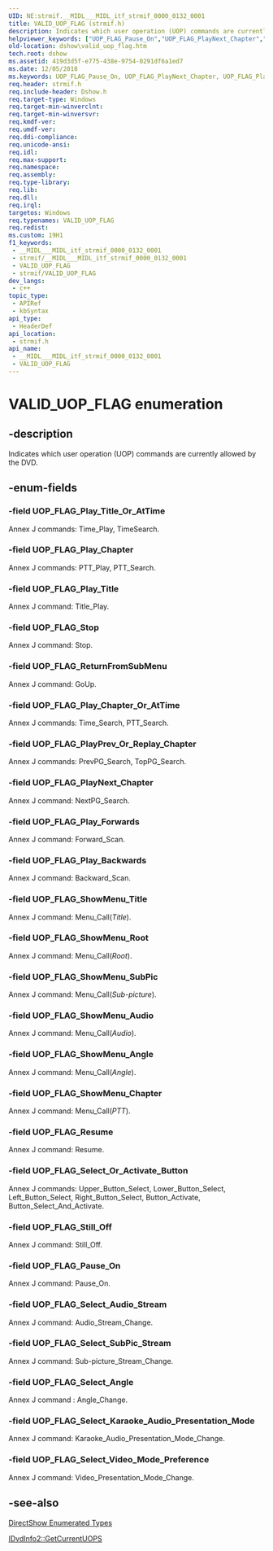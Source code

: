```yaml
---
UID: NE:strmif.__MIDL___MIDL_itf_strmif_0000_0132_0001
title: VALID_UOP_FLAG (strmif.h)
description: Indicates which user operation (UOP) commands are currently allowed by the DVD.
helpviewer_keywords: ["UOP_FLAG_Pause_On","UOP_FLAG_PlayNext_Chapter","UOP_FLAG_PlayPrev_Or_Replay_Chapter","UOP_FLAG_Play_Backwards","UOP_FLAG_Play_Chapter","UOP_FLAG_Play_Chapter_Or_AtTime","UOP_FLAG_Play_Forwards","UOP_FLAG_Play_Title","UOP_FLAG_Play_Title_Or_AtTime","UOP_FLAG_Resume","UOP_FLAG_ReturnFromSubMenu","UOP_FLAG_Select_Angle","UOP_FLAG_Select_Audio_Stream","UOP_FLAG_Select_Karaoke_Audio_Presentation_Mode","UOP_FLAG_Select_Or_Activate_Button","UOP_FLAG_Select_SubPic_Stream","UOP_FLAG_Select_Video_Mode_Preference","UOP_FLAG_ShowMenu_Angle","UOP_FLAG_ShowMenu_Audio","UOP_FLAG_ShowMenu_Chapter","UOP_FLAG_ShowMenu_Root","UOP_FLAG_ShowMenu_SubPic","UOP_FLAG_ShowMenu_Title","UOP_FLAG_Still_Off","UOP_FLAG_Stop","VALID_UOP_FLAG","VALID_UOP_FLAG","VALID_UOP_FLAG enumeration [DirectShow]","VALID_UOP_FLAGEnumeration","dshow.valid_uop_flag","strmif/UOP_FLAG_Pause_On","strmif/UOP_FLAG_PlayNext_Chapter","strmif/UOP_FLAG_PlayPrev_Or_Replay_Chapter","strmif/UOP_FLAG_Play_Backwards","strmif/UOP_FLAG_Play_Chapter","strmif/UOP_FLAG_Play_Chapter_Or_AtTime","strmif/UOP_FLAG_Play_Forwards","strmif/UOP_FLAG_Play_Title","strmif/UOP_FLAG_Play_Title_Or_AtTime","strmif/UOP_FLAG_Resume","strmif/UOP_FLAG_ReturnFromSubMenu","strmif/UOP_FLAG_Select_Angle","strmif/UOP_FLAG_Select_Audio_Stream","strmif/UOP_FLAG_Select_Karaoke_Audio_Presentation_Mode","strmif/UOP_FLAG_Select_Or_Activate_Button","strmif/UOP_FLAG_Select_SubPic_Stream","strmif/UOP_FLAG_Select_Video_Mode_Preference","strmif/UOP_FLAG_ShowMenu_Angle","strmif/UOP_FLAG_ShowMenu_Audio","strmif/UOP_FLAG_ShowMenu_Chapter","strmif/UOP_FLAG_ShowMenu_Root","strmif/UOP_FLAG_ShowMenu_SubPic","strmif/UOP_FLAG_ShowMenu_Title","strmif/UOP_FLAG_Still_Off","strmif/UOP_FLAG_Stop","strmif/VALID_UOP_FLAG"]
old-location: dshow\valid_uop_flag.htm
tech.root: dshow
ms.assetid: 419d3d5f-e775-438e-9754-0291df6a1ed7
ms.date: 12/05/2018
ms.keywords: UOP_FLAG_Pause_On, UOP_FLAG_PlayNext_Chapter, UOP_FLAG_PlayPrev_Or_Replay_Chapter, UOP_FLAG_Play_Backwards, UOP_FLAG_Play_Chapter, UOP_FLAG_Play_Chapter_Or_AtTime, UOP_FLAG_Play_Forwards, UOP_FLAG_Play_Title, UOP_FLAG_Play_Title_Or_AtTime, UOP_FLAG_Resume, UOP_FLAG_ReturnFromSubMenu, UOP_FLAG_Select_Angle, UOP_FLAG_Select_Audio_Stream, UOP_FLAG_Select_Karaoke_Audio_Presentation_Mode, UOP_FLAG_Select_Or_Activate_Button, UOP_FLAG_Select_SubPic_Stream, UOP_FLAG_Select_Video_Mode_Preference, UOP_FLAG_ShowMenu_Angle, UOP_FLAG_ShowMenu_Audio, UOP_FLAG_ShowMenu_Chapter, UOP_FLAG_ShowMenu_Root, UOP_FLAG_ShowMenu_SubPic, UOP_FLAG_ShowMenu_Title, UOP_FLAG_Still_Off, UOP_FLAG_Stop, VALID_UOP_FLAG, VALID_UOP_FLAG , VALID_UOP_FLAG enumeration [DirectShow], VALID_UOP_FLAGEnumeration, dshow.valid_uop_flag, strmif/UOP_FLAG_Pause_On, strmif/UOP_FLAG_PlayNext_Chapter, strmif/UOP_FLAG_PlayPrev_Or_Replay_Chapter, strmif/UOP_FLAG_Play_Backwards, strmif/UOP_FLAG_Play_Chapter, strmif/UOP_FLAG_Play_Chapter_Or_AtTime, strmif/UOP_FLAG_Play_Forwards, strmif/UOP_FLAG_Play_Title, strmif/UOP_FLAG_Play_Title_Or_AtTime, strmif/UOP_FLAG_Resume, strmif/UOP_FLAG_ReturnFromSubMenu, strmif/UOP_FLAG_Select_Angle, strmif/UOP_FLAG_Select_Audio_Stream, strmif/UOP_FLAG_Select_Karaoke_Audio_Presentation_Mode, strmif/UOP_FLAG_Select_Or_Activate_Button, strmif/UOP_FLAG_Select_SubPic_Stream, strmif/UOP_FLAG_Select_Video_Mode_Preference, strmif/UOP_FLAG_ShowMenu_Angle, strmif/UOP_FLAG_ShowMenu_Audio, strmif/UOP_FLAG_ShowMenu_Chapter, strmif/UOP_FLAG_ShowMenu_Root, strmif/UOP_FLAG_ShowMenu_SubPic, strmif/UOP_FLAG_ShowMenu_Title, strmif/UOP_FLAG_Still_Off, strmif/UOP_FLAG_Stop, strmif/VALID_UOP_FLAG
req.header: strmif.h
req.include-header: Dshow.h
req.target-type: Windows
req.target-min-winverclnt: 
req.target-min-winversvr: 
req.kmdf-ver: 
req.umdf-ver: 
req.ddi-compliance: 
req.unicode-ansi: 
req.idl: 
req.max-support: 
req.namespace: 
req.assembly: 
req.type-library: 
req.lib: 
req.dll: 
req.irql: 
targetos: Windows
req.typenames: VALID_UOP_FLAG
req.redist: 
ms.custom: 19H1
f1_keywords:
 - __MIDL___MIDL_itf_strmif_0000_0132_0001
 - strmif/__MIDL___MIDL_itf_strmif_0000_0132_0001
 - VALID_UOP_FLAG
 - strmif/VALID_UOP_FLAG
dev_langs:
 - c++
topic_type:
 - APIRef
 - kbSyntax
api_type:
 - HeaderDef
api_location:
 - strmif.h
api_name:
 - __MIDL___MIDL_itf_strmif_0000_0132_0001
 - VALID_UOP_FLAG
---
```


# VALID_UOP_FLAG enumeration


## -description

Indicates which user operation (UOP) commands are currently allowed by the DVD.

## -enum-fields

### -field UOP_FLAG_Play_Title_Or_AtTime

Annex J commands: Time_Play, TimeSearch.

### -field UOP_FLAG_Play_Chapter

Annex J commands: PTT_Play, PTT_Search.

### -field UOP_FLAG_Play_Title

Annex J command: Title_Play.

### -field UOP_FLAG_Stop

Annex J command: Stop.

### -field UOP_FLAG_ReturnFromSubMenu

Annex J command: GoUp.

### -field UOP_FLAG_Play_Chapter_Or_AtTime

Annex J commands: Time_Search, PTT_Search.

### -field UOP_FLAG_PlayPrev_Or_Replay_Chapter

Annex J commands: PrevPG_Search, TopPG_Search.

### -field UOP_FLAG_PlayNext_Chapter

Annex J command: NextPG_Search.

### -field UOP_FLAG_Play_Forwards

Annex J command: Forward_Scan.

### -field UOP_FLAG_Play_Backwards

Annex J command: Backward_Scan.

### -field UOP_FLAG_ShowMenu_Title

Annex J command: Menu_Call(<i>Title</i>).

### -field UOP_FLAG_ShowMenu_Root

Annex J command: Menu_Call(<i>Root</i>).

### -field UOP_FLAG_ShowMenu_SubPic

Annex J command: Menu_Call(<i>Sub-picture</i>).

### -field UOP_FLAG_ShowMenu_Audio

Annex J command: Menu_Call(<i>Audio</i>).

### -field UOP_FLAG_ShowMenu_Angle

Annex J command: Menu_Call(<i>Angle</i>).

### -field UOP_FLAG_ShowMenu_Chapter

Annex J command: Menu_Call(<i>PTT</i>).

### -field UOP_FLAG_Resume

Annex J command: Resume.

### -field UOP_FLAG_Select_Or_Activate_Button

Annex J commands: Upper_Button_Select, Lower_Button_Select, Left_Button_Select, Right_Button_Select, Button_Activate, Button_Select_And_Activate.

### -field UOP_FLAG_Still_Off

Annex J command: Still_Off.

### -field UOP_FLAG_Pause_On

Annex J command: Pause_On.

### -field UOP_FLAG_Select_Audio_Stream

Annex J command: Audio_Stream_Change.

### -field UOP_FLAG_Select_SubPic_Stream

Annex J command: Sub-picture_Stream_Change.

### -field UOP_FLAG_Select_Angle

Annex J command : Angle_Change.

### -field UOP_FLAG_Select_Karaoke_Audio_Presentation_Mode

Annex J command: Karaoke_Audio_Presentation_Mode_Change.

### -field UOP_FLAG_Select_Video_Mode_Preference

Annex J command: Video_Presentation_Mode_Change.

## -see-also

<a href="/windows/desktop/DirectShow/directshow-enumerated-types">DirectShow Enumerated Types</a>



<a href="/windows/desktop/api/strmif/nf-strmif-idvdinfo2-getcurrentuops">IDvdInfo2::GetCurrentUOPS</a>

